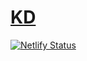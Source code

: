 # [KD](https://kd.ax)

[![Netlify Status](https://api.netlify.com/api/v1/badges/f6bd155f-3016-42e2-94d2-d160b08aff85/deploy-status)](https://app.netlify.com/sites/kd/deploys)
